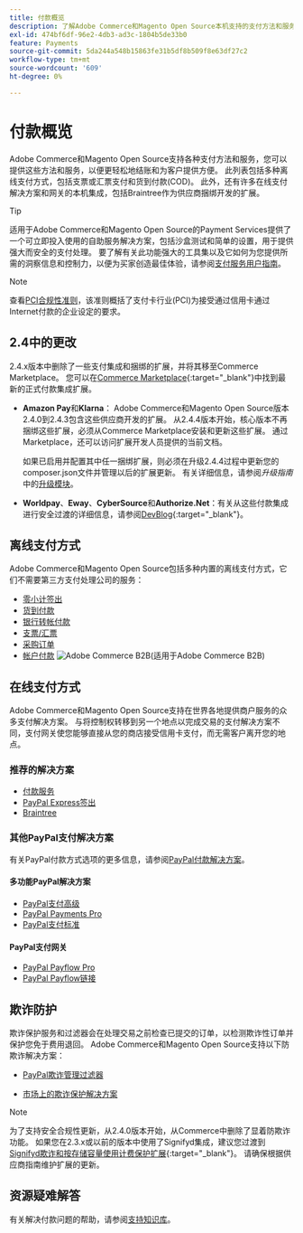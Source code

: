 ```yaml
---
title: 付款概览
description: 了解Adobe Commerce和Magento Open Source本机支持的支付方法和服务。
exl-id: 474bf6df-96e2-4db3-ad3c-1804b5de33b0
feature: Payments
source-git-commit: 5da244a548b15863fe31b5df8b509f8e63df27c2
workflow-type: tm+mt
source-wordcount: '609'
ht-degree: 0%

---
```


# 付款概览

Adobe Commerce和Magento Open Source支持各种支付方法和服务，您可以提供这些方法和服务，以便更轻松地结账和为客户提供方便。 此列表包括多种离线支付方式，包括支票或汇票支付和货到付款(COD)。 此外，还有许多在线支付解决方案和网关的本机集成，包括Braintree作为供应商捆绑开发的扩展。

>[!TIP]
>
>适用于Adobe Commerce和Magento Open Source的Payment Services提供了一个可立即投入使用的自助服务解决方案，包括沙盒测试和简单的设置，用于提供强大而安全的支付处理。 要了解有关此功能强大的工具集以及它如何为您提供所需的洞察信息和控制力，以便为买家创造最佳体验，请参阅[支付服务用户指南](https://experienceleague.adobe.com/docs/commerce/payment-services/guide-overview.html?lang=zh-Hans)。

>[!NOTE]
>
>查看[PCI合规性准则](../getting-started/compliance-pci.md)，该准则概括了支付卡行业(PCI)为接受通过信用卡通过Internet付款的企业设定的要求。

## 2.4中的更改

2.4.x版本中删除了一些支付集成和捆绑的扩展，并将其移至Commerce Marketplace。 您可以在[Commerce Marketplace](https://marketplace.magento.com/extensions/payments-security.html){:target="_blank"}中找到最新的正式付款集成扩展。

- **Amazon Pay**&#x200B;和&#x200B;**Klarna**： Adobe Commerce和Magento Open Source版本2.4.0到2.4.3包含这些供应商开发的扩展。 从2.4.4版本开始，核心版本不再捆绑这些扩展，必须从Commerce Marketplace安装和更新这些扩展。 通过Marketplace，还可以访问扩展开发人员提供的当前文档。

  如果已启用并配置其中任一捆绑扩展，则必须在升级2.4.4过程中更新您的composer.json文件并管理以后的扩展更新。 有关详细信息，请参阅&#x200B;_升级指南_&#x200B;中的[升级模块](https://experienceleague.adobe.com/docs/commerce-operations/upgrade-guide/modules/upgrade.html?lang=zh-Hans)。

- **Worldpay**、**Eway**、**CyberSource**&#x200B;和&#x200B;**Authorize.Net**：有关从这些付款集成进行安全过渡的详细信息，请参阅[DevBlog](https://community.magento.com/t5/Magento-DevBlog/Deprecation-of-Magento-core-payment-integrations/ba-p/426445){:target="_blank"}。

## 离线支付方式

Adobe Commerce和Magento Open Source包括多种内置的离线支付方式，它们不需要第三方支付处理公司的服务：

- [零小计签出](zero-subtotal-checkout.md)
- [货到付款](cash-on-delivery.md)
- [银行转帐付款](bank-transfer.md)
- [支票/汇票](check-money-order.md)
- [采购订单](purchase-order.md)
- [帐户付款](../b2b/enable-basic-features.md#configure-payment-on-account) ![Adobe Commerce B2B](../assets/b2b.svg)(适用于Adobe Commerce B2B)

## 在线支付方式

Adobe Commerce和Magento Open Source支持在世界各地提供商户服务的众多支付解决方案。 与将控制权转移到另一个地点以完成交易的支付解决方案不同，支付网关使您能够直接从您的商店接受信用卡支付，而无需客户离开您的地点。

### 推荐的解决方案

- [付款服务](https://experienceleague.adobe.com/docs/commerce/payment-services/guide-overview.html?lang=zh-Hans)
- [PayPal Express签出](paypal-express-checkout.md)
- [Braintree](braintree.md)

### 其他PayPal支付解决方案

有关PayPal付款方式选项的更多信息，请参阅[PayPal付款解决方案](paypal.md)。

#### 多功能PayPal解决方案

- [PayPal支付高级](paypal-payments-advanced.md)
- [PayPal Payments Pro](paypal-payments-pro.md)
- [PayPal支付标准](paypal-payments-standard.md)

#### PayPal支付网关

- [PayPal Payflow Pro](paypal-payflow-pro.md)
- [PayPal Payflow链接](paypal-payflow-link.md)

## 欺诈防护

欺诈保护服务和过滤器会在处理交易之前检查已提交的订单，以检测欺诈性订单并保护您免于费用退回。 Adobe Commerce和Magento Open Source支持以下防欺诈解决方案：

- [PayPal欺诈管理过滤器](paypal.md#paypal-fraud-management-filters)

- [市场上的欺诈保护解决方案][1]

>[!NOTE]
>
>为了支持安全合规性更新，从2.4.0版本开始，从Commerce中删除了显着防欺诈功能。 如果您在2.3.x或以前的版本中使用了Signifyd集成，建议您过渡到[Signifyd欺诈和按存储容量使用计费保护扩展](https://marketplace.magento.com/signifyd-module-connect.html){:target="_blank"}。 请确保根据供应商指南维护扩展的更新。

## 资源疑难解答

有关解决付款问题的帮助，请参阅[支持知识库](https://experienceleague.adobe.com/docs/commerce-knowledge-base/kb/overview.html?lang=zh-Hans)。

[1]: https://marketplace.magento.com/catalogsearch/result?q=fraud%20protection
